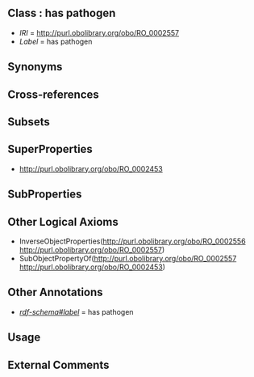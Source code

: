 
## Class : has pathogen

 * *IRI* = http://purl.obolibrary.org/obo/RO_0002557
 * *Label* = has pathogen

## Synonyms


## Cross-references


## Subsets


## SuperProperties

 * <http://purl.obolibrary.org/obo/RO_0002453>

## SubProperties


## Other Logical Axioms

 * InverseObjectProperties(<http://purl.obolibrary.org/obo/RO_0002556> <http://purl.obolibrary.org/obo/RO_0002557>)
 * SubObjectPropertyOf(<http://purl.obolibrary.org/obo/RO_0002557> <http://purl.obolibrary.org/obo/RO_0002453>)

## Other Annotations

 * *[rdf-schema#label](../../el/rdf-schema#label.md)* = has pathogen

## Usage


## External Comments

